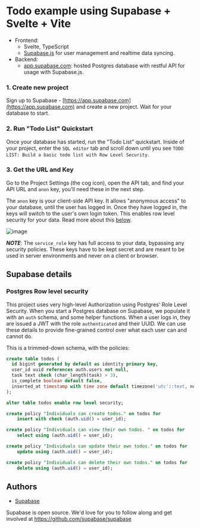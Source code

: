 # Todo example using Supabase + Svelte + Vite

- Frontend:
  - Svelte, TypeScript
  - [Supabase.js](https://supabase.com/docs/library/getting-started) for user management and realtime data syncing.
- Backend:
  - [app.supabase.com](https://app.supabase.com/): hosted Postgres database with restful API for usage with Supabase.js.

### 1. Create new project

Sign up to Supabase - [https://app.supabase.com](https://app.supabase.com) and create a new project. Wait for your database to start.

### 2. Run "Todo List" Quickstart

Once your database has started, run the "Todo List" quickstart. Inside of your project, enter the `SQL editor` tab and scroll down until you see `TODO LIST: Build a basic todo list with Row Level Security`.

### 3. Get the URL and Key

Go to the Project Settings (the cog icon), open the API tab, and find your API URL and `anon` key, you'll need these in the next step.

The `anon` key is your client-side API key. It allows "anonymous access" to your database, until the user has logged in. Once they have logged in, the keys will switch to the user's own login token. This enables row level security for your data. Read more about this [below](#postgres-row-level-security).

![image](https://user-images.githubusercontent.com/10214025/88916245-528c2680-d298-11ea-8a71-708f93e1ce4f.png)

**_NOTE_**: The `service_role` key has full access to your data, bypassing any security policies. These keys have to be kept secret and are meant to be used in server environments and never on a client or browser.

## Supabase details

### Postgres Row level security

This project uses very high-level Authorization using Postgres' Role Level Security.
When you start a Postgres database on Supabase, we populate it with an `auth` schema, and some helper functions.
When a user logs in, they are issued a JWT with the role `authenticated` and their UUID.
We can use these details to provide fine-grained control over what each user can and cannot do.

This is a trimmed-down schema, with the policies:

```sql
create table todos (
  id bigint generated by default as identity primary key,
  user_id uuid references auth.users not null,
  task text check (char_length(task) > 3),
  is_complete boolean default false,
  inserted_at timestamp with time zone default timezone('utc'::text, now()) not null
);

alter table todos enable row level security;

create policy "Individuals can create todos." on todos for
    insert with check (auth.uid() = user_id);

create policy "Individuals can view their own todos. " on todos for
    select using (auth.uid() = user_id);

create policy "Individuals can update their own todos." on todos for
    update using (auth.uid() = user_id);

create policy "Individuals can delete their own todos." on todos for
    delete using (auth.uid() = user_id);
```

## Authors

- [Supabase](https://supabase.com)

Supabase is open source. We'd love for you to follow along and get involved at https://github.com/supabase/supabase
